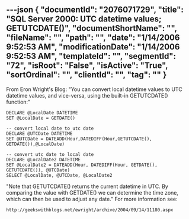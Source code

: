 ---json
{
  "documentId": "2076071729",
  "title": "SQL Server 2000: UTC datetime values; GETUTCDATE()",
  "documentShortName": "",
  "fileName": "",
  "path": "",
  "date": "1/14/2006 9:52:53 AM",
  "modificationDate": "1/14/2006 9:52:53 AM",
  "templateId": "",
  "segmentId": "72",
  "isRoot": "False",
  "isActive": "True",
  "sortOrdinal": "",
  "clientId": "",
  "tag": ""
}
---

From Eron Wright's Blog: &quot;You can convert local datetime values to UTC datetime values, and vice-versa, using the built-in GETUTCDATE() function:&quot;

    DECLARE @LocalDate DATETIME
    SET @LocalDate = GETDATE()

    -- convert local date to utc date
    DECLARE @UTCDate DATETIME
    SET @UTCDate = DATEADD(Hour,DATEDIFF(Hour,GETUTCDATE(), GETDATE()),@LocalDate)

    -- convert utc date to local date
    DECLARE @LocalDate2 DATETIME
    SET @LocalDate2 = DATEADD(Hour, DATEDIFF(Hour, GETDATE(), GETUTCDATE()), @UTCDate)
    SELECT @LocalDate, @UTCDate, @LocalDate2

&quot;Note that GETUTCDATE() returns the current datetime in UTC. By comparing the value with GETDATE() we can determine the time zone, which can then be used to adjust any date.&quot; For more information see:

    http://geekswithblogs.net/ewright/archive/2004/09/14/11180.aspx
